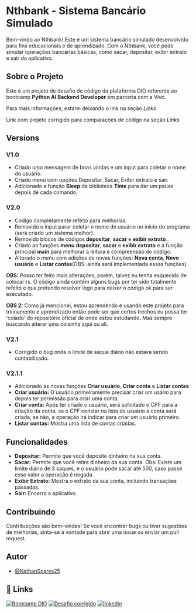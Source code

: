 # Nthbank - Sistema Bancário Simulado

Bem-vindo ao Nthbank! Este é um sistema bancário simulado desenvolvido para fins educacionais e de aprendizado. Com o Nthbank, você pode simular operações bancárias básicas, como sacar, depositar, exibir extrato e sair do aplicativo.

## Sobre o Projeto

Este é um projeto de desafio de código da plataforma DIO referente ao bootcamp **Python AI Backend Developer** em parceria com a Vivo.

Para mais informações, estarei deixando o link na seção *Links*

Link com projeto corrigido para comparações de código na seção *Links*

## Versions

### V1.0

- Criado uma mensagem de boas vindas e um input para coletar o nome do usuário.
- Criado menu com opções Depositar, Sacar, Exibir extrato e sair.
- Adicionado a função **Sleep** da biblioteca **Time** para dar um pause depois de cada comando.


### V2.0

- Código completamente refeito para melhorias.
- Removido o input parar coletar o nome de usuário no inicio do programa (será criado um sistema melhor).
- Removido blocos de códigos **depositar**, **sacar** e **exibir extrato** .
- Criado as funções **menu** **depositar**, **sacar** e **exibir extrato** e a função principal **main** para melhorar a leitura e compreensão do código.
- Alterado o menu com adições de novas funções: **Nova conta**, **Novo usuário** e **Listar contas**(OBS: ainda será implementada essas funções).

**OBS:** Posso ter feito mais alterações, porém, talvez eu tenha esquecido de colocar rs. O código ainda contém alguns bugs por ter sido totalmente refeito e que pretendo resolver logo para deixar o código ok para ser executado.

**OBS 2:** Como já mencionei, estou aprendendo e usando este projeto para treinamento e aprendizado então pode ser que certos trechos eu possa ter 'colado' do repositório oficial de onde estou estudando. Mas sempre buscando alterar uma coisinha aqui ou ali.

### V2.1

- Corrigido o bug onde o limite de saque diário não estava sendo contabilizado.

### V2.1.1

- Adicionado as novas funções **Criar usuário**, **Criar conta** e **Listar contas**
- **Criar usuário:** O usuário primeiramente precisar criar um usário para depois ter permissão para criar uma conta.
- **Criar conta:** Após ter criado o usuário, será solicitado o CPF para a criação da conta, se o CPF constar na lista de usuário a conta será criada, se não, a operação irá indicar para criar um usuário primeiro.
- **Listar contas:** Mostra uma lista de contas criadas.

## Funcionalidades

- **Depositar:** Permite que você deposite dinheiro na sua conta.
- **Sacar:** Permite que você retire dinheiro da sua conta. Obs: Existe um limite diário de 3 saques, e o usuário pode sacar até 500, caso passe esse valor a operação é negada.
- **Exibir Extrato:** Mostra o extrato da sua conta, incluindo transações passadas.
- **Sair:** Encerra o aplicativo.

## Contribuindo

Contribuições são bem-vindas! Se você encontrar bugs ou tiver sugestões de melhorias, sinta-se à vontade para abrir uma issue ou enviar um pull request.

## Autor

- [@NathanSoares25](https://www.github.com/NathanSoares25)

## 🔗 Links
[![Bootcamp DIO](https://img.shields.io/badge/-Bootcamp%20DIO-0077B5?style=for-the-badge&logo=gitbook&logoColor=white)](https://web.dio.me/track/coding-future-vivo-python-ai-backend-developer?tab=about)
[![Desafio corrigido](https://img.shields.io/badge/-Desafio%20DIO%20Corrigido-0077B5?style=for-the-badge&logo=gitbook&logoColor=white)](https://github.com/digitalinnovationone/trilha-python-dio/blob/main/00%20-%20Fundamentos/desafio.py)
[![linkedin](https://img.shields.io/badge/linkedin-0A66C2?style=for-the-badge&logo=linkedin&logoColor=white)](https://www.linkedin.com/in/nathan-soares-b9092b1b4/)
